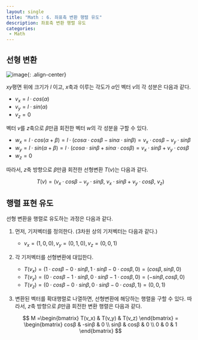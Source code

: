 ```yaml
---
layout: single
title: "Math : 6. 좌표축 변환 행렬 유도"
description: 좌표축 변환 행렬 유도
categories:
 - Math
---
```


## 선형 변환
![image](https://user-images.githubusercontent.com/38006679/159624532-5d47d8a1-d3f7-42e0-add7-72272ae86017.png){: .align-center}


$xy$평면 위에 크기가 $l$ 이고, $x$축과 이루는 각도가 $\alpha$인  벡터 $v$의 각 성분은 다음과 같다.

- $v_x = l⋅cos(\alpha)$
- $v_y = l⋅sin(\alpha)$
- $v_z = 0$

벡터 $v$를 $z$축으로 $\beta$만큼 회전한 벡터 $w$의 각 성분을 구할 수 있다.

- $w_x=l⋅cos(α+β)=l⋅(cosα⋅cosβ - sinα⋅sinβ)=v_x \cdot cosβ - v_y⋅sinβ$
- $w_y=l⋅sin(α+β)=l⋅(cosα⋅sinβ+sinα⋅cosβ)=v_x⋅sinβ+v_y⋅cosβ$
- $w_z=0$

따라서, $z$축 방향으로 $β$만큼 회전한 선형변환 $T(v)$는 다음과 같다.

$$
T(v)=(v_x⋅cosβ - v_y⋅sinβ, \ v_x⋅sinβ+v_y⋅cosβ, \ v_z)
$$

## 행렬 표현 유도

선형 변환을 행렬로 유도하는 과정은 다음과 같다.

1. 먼저, 기저벡터를 정의한다. (3차원 상의 기저벡터는 다음과 같다.)
    - $v_x=(1, 0, 0), v_y=(0, 1, 0), v_z=(0, 0, 1)$


2. 각 기저벡터를 선형변환에 대입한다.
    - $T(v_x)=(1⋅cosβ-0⋅sinβ, 1⋅sinβ-0⋅cosβ, 0)=(cosβ, sinβ, 0)$
    - $T(v_y)=(0⋅cosβ-1⋅sinβ, 0⋅sinβ-1⋅cosβ, 0)=(-sinβ, cosβ, 0)$
    - $T(v_z)=(0⋅cosβ-0⋅sinβ, 0⋅sinβ-0⋅cosβ, 1)=(0, 0, 1)$

3. 변환된 벡터를 확대행렬로 나열하면, 선형변환에 해당하는 행렬을 구할 수 있다. 따라서, $z$축 방향으로 $β$만큼 회전한 변환 행렬은 다음과 같다.

$$
M =\begin{bmatrix} T(v_x) & T(v_y) & T(v_z) \end{bmatrix} = \begin{bmatrix} cosβ & -sinβ & 0 \\ sinβ & cosβ & 0 \\ 0 & 0 & 1 \end{bmatrix}
$$